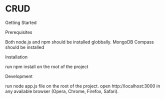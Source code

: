 # CRUD
Getting Started

Prerequisites

Both node.js and npm should be installed globbally.
MongoDB Compass should be installed

Installation

run npm install on the root of the project

Development

run node app.js file on the root of the project.
open http://localhost:3000 in any available browser (Opera, Chrome, Firefox, Safari).
